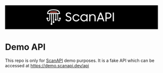 ![](https://github.com/scanapi/design/raw/main/images/github-hero-dark.png)

# Demo API
This repo is only for [ScanAPI](https://github.com/camilamaia/scanapi) demo purposes. It is a fake API which can be accessed at https://demo.scanapi.dev/api
